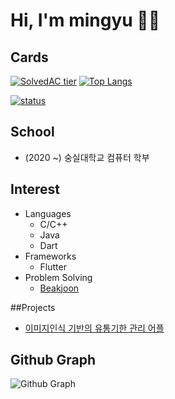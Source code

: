 # Hi, I'm mingyu 👋🏻

## Cards
[![SolvedAC tier](http://mazassumnida.wtf/api/v2/generate_badge?boj=msphere)](https://solved.ac/msphere)
[![Top Langs](https://github-readme-stats.vercel.app/api/top-langs/?username=manguuu&layout=compact&hide=Visual%20Basic)](https://github.com/anuraghazra/github-readme-stats)


[![status](https://github-readme-streak-stats.herokuapp.com/?user=manguuu&)](#)

## School
 - (2020 ~) 숭실대학교 컴퓨터 학부

## Interest
 - Languages
   - C/C++
   - Java
   - Dart
 - Frameworks
    - Flutter
 - Problem Solving
   - [Beakjoon](https://www.acmicpc.net/user/msphere)

##Projects
 - [이미지인식 기반의 유통기한 관리 어플](https://github.com/manguuu/Refrigirator-App)
 
## Github Graph
![Github Graph](https://activity-graph.herokuapp.com/graph?username=manguuu&area=false&theme=xcode&hide_border=true)
